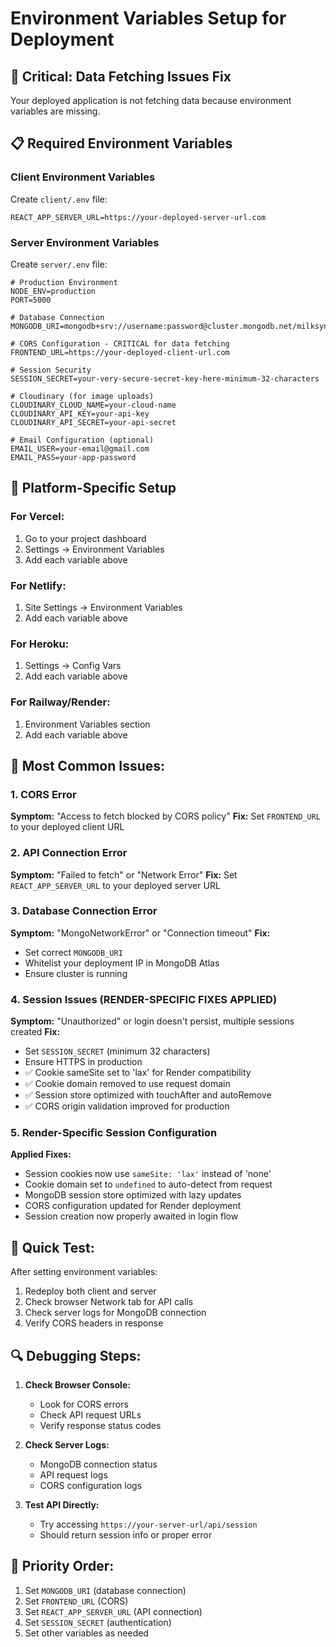 # Environment Variables Setup for Deployment

## 🚨 Critical: Data Fetching Issues Fix

Your deployed application is not fetching data because environment variables are missing.

## 📋 Required Environment Variables

### Client Environment Variables
Create `client/.env` file:
```env
REACT_APP_SERVER_URL=https://your-deployed-server-url.com
```

### Server Environment Variables  
Create `server/.env` file:
```env
# Production Environment
NODE_ENV=production
PORT=5000

# Database Connection
MONGODB_URI=mongodb+srv://username:password@cluster.mongodb.net/milksync

# CORS Configuration - CRITICAL for data fetching
FRONTEND_URL=https://your-deployed-client-url.com

# Session Security
SESSION_SECRET=your-very-secure-secret-key-here-minimum-32-characters

# Cloudinary (for image uploads)
CLOUDINARY_CLOUD_NAME=your-cloud-name
CLOUDINARY_API_KEY=your-api-key
CLOUDINARY_API_SECRET=your-api-secret

# Email Configuration (optional)
EMAIL_USER=your-email@gmail.com
EMAIL_PASS=your-app-password
```

## 🔧 Platform-Specific Setup

### For Vercel:
1. Go to your project dashboard
2. Settings → Environment Variables
3. Add each variable above

### For Netlify:
1. Site Settings → Environment Variables
2. Add each variable above

### For Heroku:
1. Settings → Config Vars
2. Add each variable above

### For Railway/Render:
1. Environment Variables section
2. Add each variable above

## 🚨 Most Common Issues:

### 1. CORS Error
**Symptom:** "Access to fetch blocked by CORS policy"
**Fix:** Set `FRONTEND_URL` to your deployed client URL

### 2. API Connection Error
**Symptom:** "Failed to fetch" or "Network Error"
**Fix:** Set `REACT_APP_SERVER_URL` to your deployed server URL

### 3. Database Connection Error
**Symptom:** "MongoNetworkError" or "Connection timeout"
**Fix:** 
- Set correct `MONGODB_URI`
- Whitelist your deployment IP in MongoDB Atlas
- Ensure cluster is running

### 4. Session Issues (RENDER-SPECIFIC FIXES APPLIED)
**Symptom:** "Unauthorized" or login doesn't persist, multiple sessions created
**Fix:** 
- Set `SESSION_SECRET` (minimum 32 characters)
- Ensure HTTPS in production
- ✅ Cookie sameSite set to 'lax' for Render compatibility
- ✅ Cookie domain removed to use request domain
- ✅ Session store optimized with touchAfter and autoRemove
- ✅ CORS origin validation improved for production

### 5. Render-Specific Session Configuration
**Applied Fixes:**
- Session cookies now use `sameSite: 'lax'` instead of 'none'
- Cookie domain set to `undefined` to auto-detect from request
- MongoDB session store optimized with lazy updates
- CORS configuration updated for Render deployment
- Session creation now properly awaited in login flow

## 📝 Quick Test:

After setting environment variables:
1. Redeploy both client and server
2. Check browser Network tab for API calls
3. Check server logs for MongoDB connection
4. Verify CORS headers in response

## 🔍 Debugging Steps:

1. **Check Browser Console:**
   - Look for CORS errors
   - Check API request URLs
   - Verify response status codes

2. **Check Server Logs:**
   - MongoDB connection status
   - API request logs
   - CORS configuration logs

3. **Test API Directly:**
   - Try accessing `https://your-server-url/api/session`
   - Should return session info or proper error

## 🎯 Priority Order:
1. Set `MONGODB_URI` (database connection)
2. Set `FRONTEND_URL` (CORS)
3. Set `REACT_APP_SERVER_URL` (API connection)
4. Set `SESSION_SECRET` (authentication)
5. Set other variables as needed
